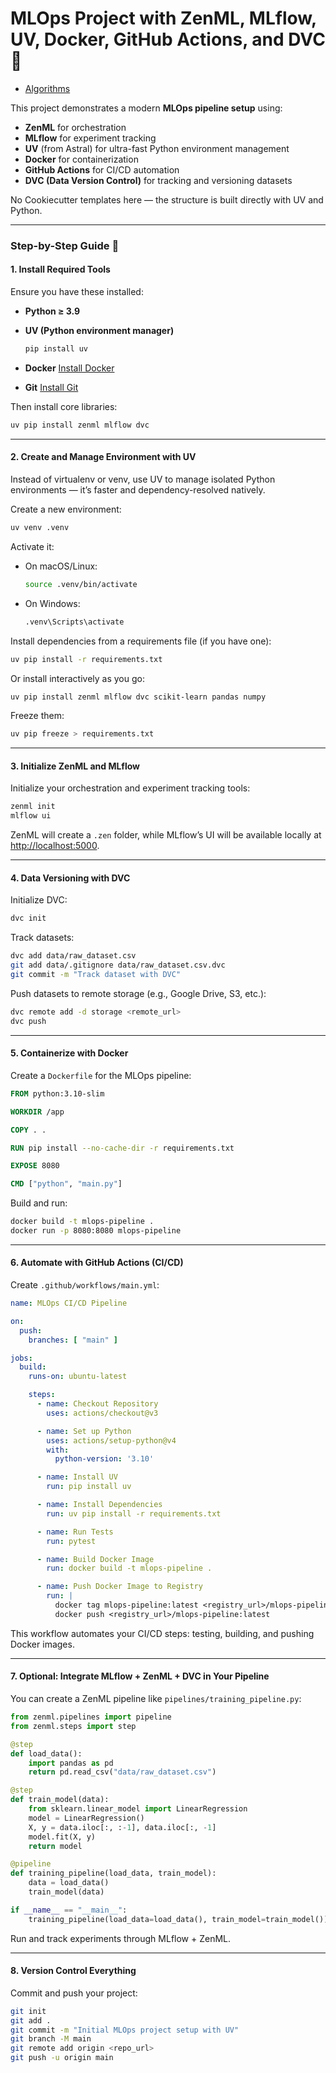 

# MLOps Project with ZenML, MLflow, UV, Docker, GitHub Actions, and DVC 🚀

* [Algorithms](https://github.com/RaviPatel04/machine-learning/tree/main)

This project demonstrates a modern **MLOps pipeline setup** using:

* **ZenML** for orchestration
* **MLflow** for experiment tracking
* **UV** (from Astral) for ultra-fast Python environment management
* **Docker** for containerization
* **GitHub Actions** for CI/CD automation
* **DVC (Data Version Control)** for tracking and versioning datasets

No Cookiecutter templates here — the structure is built directly with UV and Python.

---

### Step-by-Step Guide 🧩

#### 1. Install Required Tools

Ensure you have these installed:

* **Python ≥ 3.9**
* **UV (Python environment manager)**

  ```bash
  pip install uv
  ```
* **Docker**
  [Install Docker](https://docs.docker.com/get-docker/)
* **Git**
  [Install Git](https://git-scm.com/book/en/v2/Getting-Started-Installing-Git)

Then install core libraries:

```bash
uv pip install zenml mlflow dvc
```

---

#### 2. Create and Manage Environment with UV

Instead of virtualenv or venv, use UV to manage isolated Python environments — it’s faster and dependency-resolved natively.

Create a new environment:

```bash
uv venv .venv
```

Activate it:

* On macOS/Linux:

  ```bash
  source .venv/bin/activate
  ```
* On Windows:

  ```bash
  .venv\Scripts\activate
  ```

Install dependencies from a requirements file (if you have one):

```bash
uv pip install -r requirements.txt
```

Or install interactively as you go:

```bash
uv pip install zenml mlflow dvc scikit-learn pandas numpy
```

Freeze them:

```bash
uv pip freeze > requirements.txt
```

---

#### 3. Initialize ZenML and MLflow

Initialize your orchestration and experiment tracking tools:

```bash
zenml init
mlflow ui
```

ZenML will create a `.zen` folder, while MLflow’s UI will be available locally at [http://localhost:5000](http://localhost:5000).

---

#### 4. Data Versioning with DVC

Initialize DVC:

```bash
dvc init
```

Track datasets:

```bash
dvc add data/raw_dataset.csv
git add data/.gitignore data/raw_dataset.csv.dvc
git commit -m "Track dataset with DVC"
```

Push datasets to remote storage (e.g., Google Drive, S3, etc.):

```bash
dvc remote add -d storage <remote_url>
dvc push
```

---

#### 5. Containerize with Docker

Create a `Dockerfile` for the MLOps pipeline:

```Dockerfile
FROM python:3.10-slim

WORKDIR /app

COPY . .

RUN pip install --no-cache-dir -r requirements.txt

EXPOSE 8080

CMD ["python", "main.py"]
```

Build and run:

```bash
docker build -t mlops-pipeline .
docker run -p 8080:8080 mlops-pipeline
```

---

#### 6. Automate with GitHub Actions (CI/CD)

Create `.github/workflows/main.yml`:

```yaml
name: MLOps CI/CD Pipeline

on:
  push:
    branches: [ "main" ]

jobs:
  build:
    runs-on: ubuntu-latest

    steps:
      - name: Checkout Repository
        uses: actions/checkout@v3

      - name: Set up Python
        uses: actions/setup-python@v4
        with:
          python-version: '3.10'

      - name: Install UV
        run: pip install uv

      - name: Install Dependencies
        run: uv pip install -r requirements.txt

      - name: Run Tests
        run: pytest

      - name: Build Docker Image
        run: docker build -t mlops-pipeline .

      - name: Push Docker Image to Registry
        run: |
          docker tag mlops-pipeline:latest <registry_url>/mlops-pipeline:latest
          docker push <registry_url>/mlops-pipeline:latest
```

This workflow automates your CI/CD steps: testing, building, and pushing Docker images.

---

#### 7. Optional: Integrate MLflow + ZenML + DVC in Your Pipeline

You can create a ZenML pipeline like `pipelines/training_pipeline.py`:

```python
from zenml.pipelines import pipeline
from zenml.steps import step

@step
def load_data():
    import pandas as pd
    return pd.read_csv("data/raw_dataset.csv")

@step
def train_model(data):
    from sklearn.linear_model import LinearRegression
    model = LinearRegression()
    X, y = data.iloc[:, :-1], data.iloc[:, -1]
    model.fit(X, y)
    return model

@pipeline
def training_pipeline(load_data, train_model):
    data = load_data()
    train_model(data)

if __name__ == "__main__":
    training_pipeline(load_data=load_data(), train_model=train_model()).run()
```

Run and track experiments through MLflow + ZenML.

---

#### 8. Version Control Everything

Commit and push your project:

```bash
git init
git add .
git commit -m "Initial MLOps project setup with UV"
git branch -M main
git remote add origin <repo_url>
git push -u origin main
```
